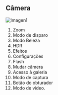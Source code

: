 ## Câmera

![Imagen1](http://static.energysistem.com/images/manuals/39995/542d3bc682cdc.jpg)

1. Zoom
2. Modo de disparo
3. Modo Beleza
4. HDR
5. Efeitos
6. Configuraçöes
7. Flash
8. Mudar câmera
9. Acesso à galeria
10. Modo de captura
11. Botão do obturador
12. Modo de vídeo.
